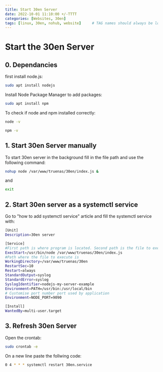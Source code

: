 ```yaml
---
title: Start 30en Server
date: 2022-10-01 11:10:00 +/-TTTT
categories: [Websites, 30en]
tags: [linux, 30en, nohub, website]     # TAG names should always be lowercase
---
```


# Start the 30en Server

## 0. Dependancies

first install node.js:
```bash
sudo apt install nodejs
```

Install Node Package Manager to add packages:
```bash
sudo apt install npm
```
To check if node and npm installed correctly:
```bash
node -v
```
```bash
npm -v
```

## 1. Start 30en Server manually

To start 30en server in the background fill in the file path and use the following command:
```bash
nohup node /var/www/truenas/30en/index.js &
```
and
```bash
exit
```

## 2. Start 30en server as a systemctl service

Go to "how to add systemctl service" article and fill the systemctl service with: 
```bash
[Unit]
Description=30en server

[Service]
#First path is where program is located. Second path is the file to execute
ExecStart=/usr/bin/node /var/www/truenas/30en/index.js
#Path where the file to execute is
WorkingDirectory=/var/www/truenas/30en
RestartSec=10
Restart=always
StandardOutput=syslog
StandardError=syslog
SyslogIdentifier=nodejs-my-server-example
Environment=PATH=/usr/bin:/usr/local/bin
# Customise port number port used by application
Environment=NODE_PORT=9090

[Install]
WantedBy=multi-user.target
```


## 3. Refresh 30en Server

Open the crontab:
```bash
sudo crontab -e
```

On a new line paste the follwing code:
```bash
0 4 * * * systemctl restart 30en.service
```